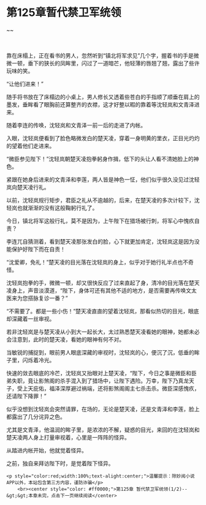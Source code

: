 # 第125章暂代禁卫军统领
~~
    	    <p name="pagetop" href="javascript:void(0);" onclick="return false" style="line-height: 35px;padding: 10px;color: #333;"> </p><p>靠在床榻上，正在看书的男人，忽然听到“镇北将军求见”几个字，握着书的手是微微一顿，垂下的狭长的凤眸里，闪过了一道暗芒，他轻薄的唇翘了翘，露出了些许玩味的笑。</p><p>“让他们进来！”</p><p>随手将书放在了床榻边的小桌上，男人修长又透着些苍白的手指顺了顺垂在肩上的墨发，垂眸看了眼胸前还算整齐的衣襟，这才好整以暇的靠着等沈轻岚和文青泽进来。</p><p>随着李连的传唤，沈轻岚和文青泽一前一后的走进了内帐。</p><p>入眼，沈轻岚便看到了脸色略微发白的楚天凌，穿着一身明黄的里衣，正目光灼灼的望着他们走进来。</p><p>“微臣参见陛下！”沈轻岚朝楚天凌抱拳躬身作揖，低下的头让人看不清她脸上的神色。</p><p>紧跟在她身后进来的文青泽和李莲，两人皆是神色一怔，他们似乎很久没见过沈轻岚向楚天凌行礼。</p><p>以前，沈轻岚规行矩步，君臣之礼从不逾越的，后来，在楚天凌的多次计较下，沈轻岚也就渐渐的没有这般鞠躬行礼了。</p><p>今日，镇北将军这般行礼，莫不是因为，上午陛下在猎场被行刺，将军心中愧疚自责？</p><p>李连兀自猜测着，看到楚天凌那张发白的脸，心下就更加肯定，沈轻岚这是因为没能保护好陛下而在自责！</p><p>“沈爱卿，免礼！”楚天凌的目光落在沈轻岚的身上，似乎对于她行礼半点也不奇怪。</p><p>沈轻岚抱拳的手，微微一顿，却又很快反应了过来直起了身，清冷的目光落在楚天凌身上，声音淡漠道，“陛下，身体可还有其他不适的地方，是否需要再传唤文太医来为您搭脉复诊一番？”</p><p>“不需要了。都是一些小伤！”楚天凌直直的望着沈轻岚，那看似热切的目光，眼底却深藏着一丝审视。</p><p>若非沈轻岚是与楚天凌从小到大一起长大，太过熟悉楚天凌看她的眼神，她都未必会注意到，此时的楚天凌，看她的眼神有何不对。</p><p>当敏锐的捕捉到，眼前男人眼底深藏的审视时，沈轻岚的心，便沉了沉，低垂的眸子里，闪烁着冷光。</p><p>快速的敛去眼底的冷芒，沈轻岚又抬眼对上楚天凌，“陛下，今日之事是微臣和臣弟失职，竟让影煞阁的杀手混入到了猎场中，让陛下遇险。万幸，陛下乃真龙天子，受上天庇佑，福泽深厚避过祸端，还将影煞阁阁主七杀击杀。微臣深感愧疚，还请陛下降罪！”</p><p>似乎没想到沈轻岚会突然请罪，在场的，无论是楚天凌，还是文青泽和李莲，脸上都露出了几分诧异之色。</p><p>尤其是文青泽，他温润的眸子里，是浓浓的不解，疑惑的目光，来回的在沈轻岚和楚天凌两人身上打量审视着，心里是一阵阵的怪异。</p><p>从踏进内帐开始，他就觉着怪异。</p><p>之前，独自来拜访陛下时，是觉着陛下怪异。</p>
    	
   	<p style="color:red;width:100%;text-alight:center;">温馨提示：除妙阅小说APP以外，本站包含第三方内容，谨防诈骗</p>
    	<br><center style="color: #ff0000;">第125章 暂代禁卫军统领(1/2)--&gt;&gt;本章未完，点击下一页继续阅读</center>
    	